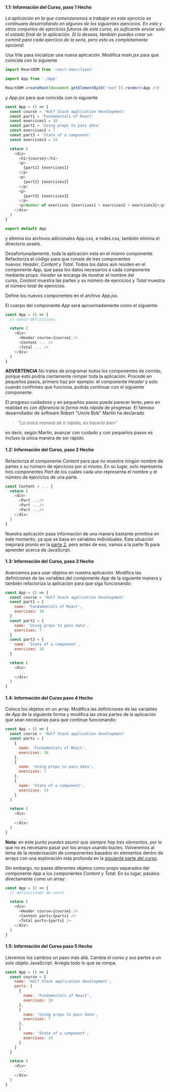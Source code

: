 #### 1.1: Información del Curso, paso 1 **Hecho**

_La aplicación en la que comenzaremos a trabajar en este ejercicio se continuara desarrollando en algunos de los siguientes ejercicios. En este y otros conjuntos de ejercicios futuros de este curso, es suficiente enviar solo el estado final de la aplicación. Si lo deseas, también puedes crear un commit para cada ejercicio de la serie, pero esto es completamente opcional._

Usa Vite para inicializar una nueva aplicación. Modifica _main.jsx_ para que coincida con lo siguiente

```js
import ReactDOM from 'react-dom/client'

import App from './App'

ReactDOM.createRoot(document.getElementById('root')).render(<App />)
```

y _App.jsx_ para que coincida con lo siguiente

```js
const App = () => {
  const course = 'Half Stack application development'
  const part1 = 'Fundamentals of React'
  const exercises1 = 10
  const part2 = 'Using props to pass data'
  const exercises2 = 7
  const part3 = 'State of a component'
  const exercises3 = 14

  return (
    <div>
      <h1>{course}</h1>
      <p>
        {part1} {exercises1}
      </p>
      <p>
        {part2} {exercises2}
      </p>
      <p>
        {part3} {exercises3}
      </p>
      <p>Number of exercises {exercises1 + exercises2 + exercises3}</p>
    </div>
  )
}

export default App
```

y elimina los archivos adicionales App.css, e index.css, también elimina el directorio assets.

Desafortunadamente, toda la aplicación está en el mismo componente. Refactoriza el código para que conste de tres componentes nuevos: _Header_, _Content_ y _Total_. Todos los datos aún residen en el componente _App_, que pasa los datos necesarios a cada componente mediante _props_. _Header_ se encarga de mostrar el nombre del curso, _Content_ muestra las partes y su número de ejercicios y _Total_ muestra el número total de ejercicios.

Define los nuevos componentes en el archivo _App.jsx_.

El cuerpo del componente _App_ será aproximadamente como el siguiente:

```js
const App = () => {
  // const-definitions

  return (
    <div>
      <Header course={course} />
      <Content ... />
      <Total ... />
    </div>
  )
}
```

**ADVERTENCIA** No trates de programar todos los componentes de corrido, porque esto podría ciertamente romper toda la aplicación. Procede en pequeños pasos, primero haz por ejemplo: el componente _Header_ y solo cuando confirmes que funciona, podrás continuar con el siguiente componente.

El progreso cuidadoso y en pequeños pasos puede parecer lento, pero en realidad es _con diferencia la forma más rápida_ de progresar. El famoso desarrollador de software Robert "Uncle Bob" Martin ha declarado

> _"La única manera de ir rápido, es hacerlo bien"_

es decir, según Martin, avanzar con cuidado y con pequeños pasos es incluso la única manera de ser rápido.

#### 1.2: Información del Curso, paso 2 **Hecho**

Refactoriza el componente _Content_ para que no muestre ningún nombre de partes o su número de ejercicios por sí mismo. En su lugar, solo representa tres componentes _Part_ de los cuales cada uno representa el nombre y el número de ejercicios de una parte.

```js
const Content = ... {
  return (
    <div>
      <Part .../>
      <Part .../>
      <Part .../>
    </div>
  )
}
```

Nuestra aplicación pasa información de una manera bastante primitiva en este momento, ya que se basa en variables individuales. Esta situación mejorará pronto en la [parte 2](https://fullstackopen.com/es/part2), pero antes de eso, vamos a la parte 1b para aprender acerca de JavaScript.

#### 1.3: Información del Curso, paso 3 **Hecho**

Avancemos para usar objetos en nuestra aplicación. Modifica las definiciones de las variables del componente _App_ de la siguiente manera y también refactoriza la aplicación para que siga funcionando:

```js
const App = () => {
  const course = 'Half Stack application development'
  const part1 = {
    name: 'Fundamentals of React',
    exercises: 10
  }
  const part2 = {
    name: 'Using props to pass data',
    exercises: 7
  }
  const part3 = {
    name: 'State of a component',
    exercises: 14
  }

  return (
    <div>
      ...
    </div>
  )
}
```

#### 1.4: Información del Curso paso 4 **Hecho**

Coloca los objetos en un array. Modifica las definiciones de las variables de _App_ de la siguiente forma y modifica las otras partes de la aplicación que sean necesarias para que continue funcionando:

```js
const App = () => {
  const course = 'Half Stack application development'
  const parts = [
    {
      name: 'Fundamentals of React',
      exercises: 10
    },
    {
      name: 'Using props to pass data',
      exercises: 7
    },
    {
      name: 'State of a component',
      exercises: 14
    }
  ]

  return (
    <div>
      ...
    </div>
  )
}
```

**Nota:** en este punto _puedes asumir que siempre hay tres elementos_, por lo que no es necesario pasar por los arrays usando bucles. Volveremos al tema de la renderización de componentes basados en elementos dentro de arrays con una exploración más profunda en la [siguiente parte del curso](https://fullstackopen.com/es/part2).

Sin embargo, no pases diferentes objetos como props separados del componente _App_ a los componentes _Content_ y _Total_. En su lugar, pásalos directamente como un array:

```js
const App = () => {
  // definiciones de const

  return (
    <div>
      <Header course={course} />
      <Content parts={parts} />
      <Total parts={parts} />
    </div>
  )
}
```

#### 1.5: Información del Curso paso 5 **Hecho**

Llevemos los cambios un paso más allá. Cambia el curso y sus partes a un solo objeto JavaScript. Arregla todo lo que se rompa.

```js
const App = () => {
  const course = {
    name: 'Half Stack application development',
    parts: [
      {
        name: 'Fundamentals of React',
        exercises: 10
      },
      {
        name: 'Using props to pass data',
        exercises: 7
      },
      {
        name: 'State of a component',
        exercises: 14
      }
    ]
  }

  return (
    <div>
      ...
    </div>
  )
}
```